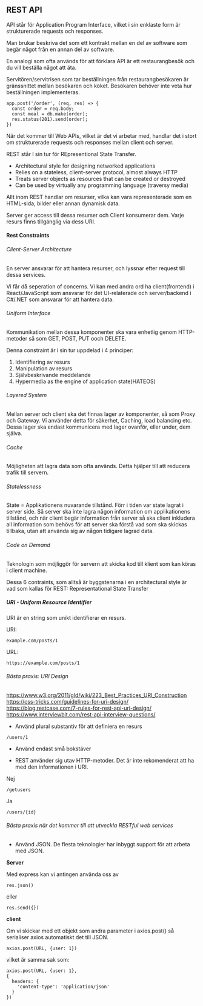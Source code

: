 ## REST API

API står för Application Program Interface, vilket i sin enklaste
form är strukturerade requests och responses.

Man brukar beskriva det som ett kontrakt mellan en del av software som begär något från en
annan del av software.

En analogi som ofta används för att förklara API är ett restaurangbesök och du vill beställa något
att äta.

Servitören/servitrisen som tar beställningen från restaurangbesökaren är gränssnittet mellan besökaren och köket. Besökaren behöver inte veta hur beställningen implementeras.

```
app.post('/order', (req, res) => {
  const order = req.body;
  const meal = db.make(order);
  res.status(201).send(order);
})
```

När det kommer till Web APIs, vilket är det vi arbetar med, handlar det i stort om strukturerade requests och responses mellan client och server.

REST står I sin tur för REpresentional State Transfer.

- Architectural style for designing networked applications
- Relies on a stateless, client-server protocol, almost always HTTP
- Treats server objects as resources that can be created or destroyed
- Can be used by virtually any programming language
  (traversy media)

Allt inom REST handlar om resurser, vilka kan vara representerade som en HTML-sida, bilder eller annan dynamisk data.

Server ger access till dessa resurser och Client konsumerar dem. Varje resurs finns tillgänglig via dess URI.

#### Rest Constraints

###### Client-Server Architecture
En server ansvarar för att hantera resurser, och lyssnar efter request till dessa
services.

Vi får då seperation of concerns. Vi kan med andra ord ha client(frontend) i React/JavaScript som
ansvarar för det UI-relaterade och server/backend i C#/.NET som ansvarar för att hantera data.

###### Uniform Interface
Kommunikation mellan dessa komponenter ska vara enhetlig genom HTTP-metoder så som GET, POST, PUT ooch DELETE.

Denna constraint är i sin tur uppdelad i 4 principer:
1. Identifiering av resurs
2. Manipulation av resurs
3. Självbeskrivande meddelande
4. Hypermedia as the engine of application state(HATEOS)
   
###### Layered System
Mellan server och client ska det finnas lager av komponenter, så som Proxy och Gateway.
Vi använder detta för säkerhet, Caching, load balancing etc.
Dessa lager ska endast kommunicera med lager ovanför, eller under, dem själva.

###### Cache
Möjligheten att lagra data som ofta används.
Detta hjälper till att reducera trafik till servern.

###### Statelessness
State = Applikationens nuvarande tillstånd.
Förr i tiden var state lagrat i server side.
Så server ska inte lagra någon information om applikationens tillstånd, och när client begär
information från server så ska client inkludera all information som behövs för att server ska förstå
vad som ska skickas tillbaka, utan att använda sig av någon tidigare lagrad data.

###### Code on Demand
Teknologin som möjliggör för servern att skicka kod till klient som kan köras i client machine.

Dessa 6 contraints, som alltså är byggstenarna i en architectural style är vad som kallas för REST: Representational State Transfer


##### URI - Uniform Resource Identifier

URI är en string som unikt identifierar en resurs. 

URI:

```
example.com/posts/1
```

URL:
```
https://example.com/posts/1
```

###### Bästa praxis: URI Design
https://www.w3.org/2011/gld/wiki/223_Best_Practices_URI_Construction
https://css-tricks.com/guidelines-for-uri-design/
https://blog.restcase.com/7-rules-for-rest-api-uri-design/
https://www.interviewbit.com/rest-api-interview-questions/

- Använd plural substantiv för att definiera en resurs

```
/users/1
```

- Använd endast små bokstäver

- REST använder sig utav HTTP-metoder. Det är inte rekomenderat att ha med den informationen i URI.

Nej
```
/getusers
```

Ja
```
/users/{id}
````

###### Bästa praxis när det kommer till att utveckla RESTful web services

- Använd JSON. De flesta teknologier har inbyggt support för att arbeta med JSON.

**Server**

Med express kan vi antingen använda oss av

```
res.json()
```

eller 

```
res.send({})
```

**client**

Om vi skickar med ett objekt som andra parameter i axios.post() så serialiser axios automatiskt det till JSON.

```
axios.post(URL, {user: 1})
```

vilket är samma sak som:

```
axios.post(URL, {user: 1}, 
{
  headers: {
    'content-type': 'application/json'
  }
})
```












